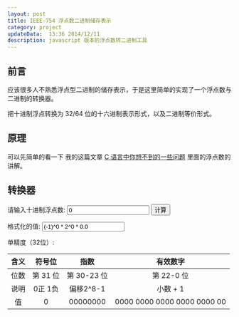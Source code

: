 ```yaml
---
layout: post
title: IEEE-754 浮点数二进制储存表示
category: project
updateData:  13:36 2014/12/11
description: javascript 版本的浮点数转二进制工具
---
```



## 前言

应该很多人不熟悉浮点型二进制的储存表示，于是这里简单的实现了一个浮点数与二进制的转换器。   

把十进制浮点转换为 32/64 位的十六进制表示形式，以及二进制等价形式。  


## 原理

可以先简单的看一下 我的这篇文章 [C 语言中你想不到的一些问题][c-base-float-number] 里面的浮点数的讲解。  


## 转换器


请输入十进制浮点数: <input type="text" id="input_number"  value="0">     <input type="button" value="计算" onclick="compute()">


格式化的值: <input type="text" class="form-control" id="decimal-format-number" value="(-1)^0 * 2^0 * 0.0">     


<span class="red">单精度（32位）</span>:  


| 含义 | 符号位   |  指数       |  有效数字                     |
|:----:|:--------:|:-----------:|:-----------------------------:|
| 位数 | 第 31 位 | 第 30-23 位 | 第 22-0 位                    |
| 说明 | 0正  1负 |  偏移2\^8-1  |   小数 + 1                   |
| 值   | 0        |  00000000   |   0000 0000 0000 0000 0000 00 |


<script>
function Convert2Bin(outstring, statstring, signBit, power, rounding) {
    output = new String(); //Output
    var binexpnt, index1, index2, cnst, bias, lastbit, rounded, index3, binexpnt2;
    var moreBits;

    cnst = 2102; // 1 (carry bit) + 1023 + 1 + 1022 + 53 + 2 (round bits)
    bias = 1024;

    //init
    for (index1 = 0; index1 < this.Size; index1++) this.Result[index1] = 0;

    with(Math) {
        //sign bit
        this.Result[0] = signBit;

        //obtain exponent value
        index1 = 0;

        if (this.Size == 32) index2 = 9;
        else index2 = 12;

        if (rounding && (statstring == "normal")) {
            //find most significant bit of significand
            while ((index1 < cnst) && (this.BinVal[index1] != 1)) index1++;

            binexpnt = bias - index1;

            //regular normalized numbers
            if (binexpnt >= this.MinExp) {
                //the value is shifted until the most
                index1++; //significant 1 is to the left of the binary
                //point and that bit is implicit in the encoding
            } //if normalized numbers
            //support for zero and denormalized numbers
            //exponent underflow for this precision
            else {
                binexpnt = this.MinExp - 1;
                index1 = bias - binexpnt;
            } //if zero or denormalized (else section)

            //use round to nearest value mode
            //compute least significant (low-order) bit of significand
            lastbit = this.Size - 1 - index2 + index1;

            //the bits folllowing the low-order bit have a value of (at least) 1/2
            if (this.BinVal[lastbit + 1] == 1) {
                rounded = 0;

                //odd low-order bit
                if (this.BinVal[lastbit] == 1) {
                    //exactly 1/2 the way between odd and even rounds up to the even,
                    //so the rest of the bits don't need to be checked to see if the value
                    //is more than 1/2 since the round up to the even number will occur
                    //anyway due to the 1/2
                    rounded = 1;
                } //if odd low-order bit
                //even low-order bit
                else //this.BinVal[lastbit] == 0
                {
                    //exactly 1/2 the way between even and odd rounds down to the even,
                    //so the rest of the bits need to be checked to see if the value
                    //is more than 1/2 in order to round up to the odd number
                    index3 = lastbit + 2;
                    while ((rounded == 0) && (index3 < cnst)) {
                        rounded = this.BinVal[index3];
                        index3++;
                    } //while checking for more than 1/2
                } //if even low-order bit (else section)
                //do rounding "additions"
                index3 = lastbit;
                while ((rounded == 1) && (index3 >= 0)) {
                    // 0 + 1 -> 1 result with 0 carry
                    if (this.BinVal[index3] == 0) {
                        // 1 result
                        this.BinVal[index3] = 1;

                        // 0 carry
                        rounded = 0;

                    } //if bit is a 0
                    // 1 + 1 -> 0 result with 1 carry
                    else //this.BinVal[index3] == 1
                    {
                        // 0 result
                        this.BinVal[index3] = 0;

                        // 1 carry
                        //          rounded = 1
                    } //if bit is a 1 (else section)
                    index3--;
                } //while "adding" carries from right to left in bits
            } //if at least 1/2
            //obtain exponent value
            index1 = index1 - 2;
            if (index1 < 0) index1 = 0;

        } //if rounding
        //find most significant bit of significand
        while ((index1 < cnst) && (this.BinVal[index1] != 1)) index1++;

        binexpnt2 = bias - index1;

        if (statstring == "normal") {
            binexpnt = binexpnt2;

            //regular normalized numbers
            if ((binexpnt >= this.MinExp) && (binexpnt <= this.MaxExp)) {
                //the value is shifted until the most
                index1++; //significant 1 is to the left of the binary
                //point and that bit is implicit in the encoding
            } //if normalized numbers
            //support for zero and denormalized numbers
            //exponent underflow for this precision
            else if (binexpnt < this.MinExp) {
                if (binexpnt2 == bias - cnst)
                //value is truely zero
                this.StatCond = "normal";
                else if (binexpnt2 < this.MinUnnormExp) this.StatCond = "underflow";
                else this.StatCond = "denormalized";

                binexpnt = this.MinExp - 1;
                index1 = bias - binexpnt;
            } //if zero or denormalized (else if section)
        }

        else //already special values
        {
            binexpnt = power;
            index1 = bias - binexpnt;

            if (binexpnt > this.MaxExp) binexpnt = this.MaxExp + 1;

            else if (binexpnt < this.MinExp) binexpnt = this.MinExp - 1;

        } //if already special (else section)
        //copy the result
        while ((index2 < this.Size) && (index1 < cnst)) {
            this.Result[index2] = this.BinVal[index1];
            index2++;
            index1++;
        } //while
        //max exponent for this precision
        if ((binexpnt > this.MaxExp) || (statstring != "normal")) {
            //overflow of this precision, set infinity
            if (statstring == "normal") {
                binexpnt = this.MaxExp + 1;
                this.StatCond = "overflow";
                this.DispStr = "Infinity";

                if (this.Result[0] == 1) this.DispStr = "-" + this.DispStr;

                if (this.Size == 32) index2 = 9;
                else index2 = 12;

                //zero the significand
                while (index2 < this.Size) {
                    this.Result[index2] = 0;
                    index2++;
                } //while
            } //if overflowed
            else //already special values
            {
                this.StatCond = statstring;
                this.DispStr = outstring;
            } //if already special (else section)
        } //if max exponent
        //convert exponent value to binary representation
        if (this.Size == 32) index1 = 8;
        else index1 = 11;
        this.BinaryPower = binexpnt;
        binexpnt += this.ExpBias; //bias
        while ((binexpnt / 2) != 0) {
            this.Result[index1] = binexpnt % 2;
            if (binexpnt % 2 == 0) binexpnt = binexpnt / 2;
            else binexpnt = binexpnt / 2 - 0.5;
            index1 -= 1;
        }

        //output binary result
        output = ""
        for (index1 = 0; index1 < this.Size; index1++) output = output + this.Result[index1];
        return output;

    } //with Math
}

function Dec2Bin(input) {
    var value, intpart, decpart, binexpnt, index1, cnst;

    var cnst = 2102; // 1 (carry bit) + 1023 + 1 + 1022 + 53 + 2 (round bits)
    var bias = 1024;

    //init
    for (index1 = 0; index1 < cnst; index1++) this.BinVal[index1] = 0;

    with(Math) {
        input = Canonical(input);

        //sign bit
        if (input.charAt(0) == "-") this.Result[0] = 1;
        else this.Result[0] = 0;

        //if value magnitude greater than 1.7976931348623157E+308, set infinity
        input = OvfCheck(input);

        if (input.indexOf("Infinity") != -1) {
            binexpnt = this.MaxExp + 1;
            this.StatCond64 = "overflow";
            this.DispStr = input;

        } //if greater than 1.7976931348623157E+308
        //Value magnitude is not greater than 1.7976931348623157E+308
        else {

            //if value magnitude less than 2.4703282292062328E-324, set "underflow".
            this.StatCond64 = UndfCheck(input);

            if (this.StatCond64 == "underflow") {
                binexpnt = this.MinExp - 1;

            } //if less than 2.4703282292062328E-324
            //Value magnitude is not less than 2.4703282292062328E-324
            else {

                //convert 'input' from string to numeric
                input = input * 1.0;

                //convert and seperate input to integer and decimal parts
                value = abs(input);
                intpart = floor(value);
                decpart = value - intpart;

                //convert integer part
                index1 = bias;
                while (((intpart / 2) != 0) && (index1 >= 0)) {
                    this.BinVal[index1] = intpart % 2
                    if (intpart % 2 == 0) intpart = intpart / 2;
                    else intpart = intpart / 2 - 0.5;
                    index1 -= 1;
                }

                //convert decimal part
                index1 = bias + 1;
                while ((decpart > 0) && (index1 < cnst)) {
                    decpart *= 2;
                    if (decpart >= 1) {
                        this.BinVal[index1] = 1;
                        decpart--;
                        index1++;
                    } else {
                        this.BinVal[index1] = 0;
                        index1++;
                    }
                }

                //obtain exponent value
                index1 = 0;

                //find most significant bit of significand
                while ((index1 < cnst) && (this.BinVal[index1] != 1)) index1++;

                binexpnt = bias - index1;

                //support for zero and denormalized numbers
                //exponent underflow for this precision
                if (binexpnt < this.MinExp) {
                    binexpnt = this.MinExp - 1;

                } //if zero or denormalized
            } //if not less than 2.4703282292062328E-324 (else section)
        } //if not greater than 1.7976931348623157E+308 (else section)
        //output exponent value
        this.BinaryPower = binexpnt;

    } //with Math
}

function Canonical(input) {
    output = new String();
    numerals = new String();
    expstr = new String();
    signstr = new String();
    expsignstr = new String();
    expstrtmp = new String();

    var locE, stop, expnum, locDPact, locDP, start, MSDfound, index, expdelta;
    var expstart, expprecision;

    numerals = "0123456789";

    expprecision = 5;

    input = input.toUpperCase();

    locE = input.indexOf("E");
    if (locE != -1) {
        stop = locE;
        expstr = input.substring(locE + 1, input.length);
        expnum = expstr * 1;
    } else {
        stop = input.length;
        expnum = 0;
    }

    locDPact = input.indexOf(".");
    if (locDPact != -1) locDP = locDPact;
    else locDP = stop;

    start = 0;
    if (input.charAt(start) == "-") {
        start++;
        signstr = "-";
    } else if (input.charAt(start) == "+") {
        start++;
        signstr = "+";
    } else signstr = "+";

    MSDfound = false;
    while ((start < stop) && !MSDfound) {
        index = 1;
        while (index < numerals.length) {
            if (input.charAt(start) == numerals.charAt(index)) {
                MSDfound = true;
                break;
            }
            index++;
        }
        start++;
    }
    start--;

    if (MSDfound) {
        expdelta = locDP - start;
        if (expdelta > 0) expdelta = expdelta - 1;

        expnum = expnum + expdelta;
    } else //No significant digits found, value is zero
    expnum = 0;

    expstrtmp = "" + expnum;

    expstart = 0;
    if (expstrtmp.charAt(expstart) == "-") {
        expstart++;
        expsignstr = "-";
    } else expsignstr = "+";

    expstr = "E" + expsignstr;

    index = 0;
    while (index < expprecision - expstrtmp.length + expstart) {
        expstr += "0";
        index++;
    }

    expstr += expstrtmp.substring(expstart, expstrtmp.length);

    output = signstr;

    if (locDPact == start + 1) {
        output += input.substring(start, stop);
    } else if (stop == start + 1) {
        output += input.substring(start, stop);
        output += ".";
    } else if (locDPact < start) {
        output += input.substring(start, start + 1);
        output += ".";
        output += input.substring(start + 1, stop);
    } else if (locDPact != -1) {
        output += input.substring(start, start + 1);
        output += ".";
        output += input.substring(start + 1, locDPact);
        output += input.substring(locDPact + 1, stop);
    } else {
        output += input.substring(start, stop);
        output += ".";
    }

    output += expstr;

    return output;
}

function MostSigOrder(input) {
    var output = new String();
    var expstr = new String();

    var expprecision, expbias, stop, expnum, index;

    expprecision = 5;
    expbias = 50000;

    stop = input.indexOf("E");

    output = input.substring(stop + 1, input.length);
    expnum = output * 1;
    expnum += expbias;

    expstr = "" + expnum;

    output = expstr;

    index = 0;
    while (index < expprecision - expstr.length) {
        output = "0" + output;
        index++;
    }

    output += input.substring(1, 2);
    output += input.substring(3, stop);

    return output;
}

function A_gt_B(A, B) {
    var numerals = new String();

    var greater, stop, index, Adigit, Bdigit;

    numerals = "0123456789";

    greater = false;

    if (A.length > B.length) {
        stop = A.length;
    } else {
        stop = B.length;
    }

    index = 0;
    while (index < stop) {
        if (index < A.length) {
            Adigit = numerals.indexOf(A.charAt(index));
        } else {
            Adigit = 0;
        }

        if (index < B.length) {
            Bdigit = numerals.indexOf(B.charAt(index));
        } else {
            Bdigit = 0;
        }

        if (Adigit < Bdigit) {
            break;
        } else if (Adigit > Bdigit) {
            greater = true;
            break;
        }

        index++;
    } //end while
    return greater;
}

function OvfCheck(input) {
    output = new String();

    //Is value magnitude greater than +1.7976931348623157E+00308
    if (A_gt_B(MostSigOrder(input), "5030817976931348623157")) {
        output = "Infinity";
        if (input.charAt(0) == "-") {
            output = "-" + output;
        }
    } else {
        output = input;
    }

    return output;
}



function UndfCheck(input) {
    var output = new String()

    //Is value magnitude less than +2.4703282292062328E-00324
    if (A_gt_B("4967624703282292062328", MostSigOrder(input))) {
        output = "underflow";
    } else {
        output = "normal";
    }

    return output;
}




//object construction function
function ieee (Size){

  this.Size = Size
  this.BinaryPower = 0
  this.DecValue = ""
  this.DispStr = ""
  this.Convert2Bin = Convert2Bin   //convert input to bin.
  this.Dec2Bin = Dec2Bin           //convert dec. to bin.
  this.StatCond = "normal"
  this.StatCond64 = "normal"
  this.BinString = ""
  // 1 (carry bit) + 1023 + 1 + 1022 + 53 + 2 (round bits)
  this.BinVal = new Array(2102)    //Binary Representation
  if (Size == 32){
    this.ExpBias = 127
    this.MaxExp = 127
    this.MinExp = -126
    this.MinUnnormExp = -149
    this.Result = new Array(32)
  }
  else if (Size == 64){
    this.ExpBias = 1023
    this.MaxExp = 1023
    this.MinExp = -1022
    this.MinUnnormExp = -1074
    this.Result = new Array(64)
  }

}

function formatOutput(val){
    val = val || "";
    var ret = "";
    var len = val.length;
    for(var i=0;i<len;i++){
        ret += val[i];
        if(i % 4 == 3){
            ret += " ";
        }
    }
    return ret;
}

function binToDem(val){
    val = val || "";
    var ret = 0;
    var len = val.length;
    for(var i=0;i<len;i++){
        ret = ret * 2 +  parseInt(val[i]);
    }
    return "0" + (ret - 127);
}

function compute(){
    var value = jQuery("#input_number").val();
    
    var ieee64 = new ieee(64);
    ieee64.Dec2Bin(value);
    ieee64.BinString = ieee64.Convert2Bin(ieee64.DispStr, ieee64.StatCond64, ieee64.Result[0], ieee64.BinaryPower, false);

    var ieee32 = new ieee(32);
    var cnst = 2102; // 1 (carry bit) + 1023 + 1 + 1022 + 53 + 2 (round bits)
    for (var index1 = 0; index1 < cnst; index1++){
        ieee32.BinVal[index1] = ieee64.BinVal[index1]
    }
    
    ieee32.BinString = ieee32.Convert2Bin(ieee64.DispStr, ieee64.StatCond64, ieee64.Result[0], ieee64.BinaryPower, false)
    var sign = ieee32.BinString.substring(0, 1)
    var exp = ieee32.BinString.substring(1, 9)
    var frac = ieee32.BinString.substring(9, 32)
  
    var $tr = jQuery("table tr:eq(3) td");
    var $sign = jQuery($tr[1]);
    var $exp = jQuery($tr[2]);
    var $frac = jQuery($tr[3]);
    
    $sign.html(formatOutput(sign));
    $exp.html(formatOutput(exp));
    $frac.html(formatOutput(frac));
    
    var $format = jQuery("#decimal-format-number");

    var formatNumber = "";
    //(-1)^0 * 2^0 * 0.0
    
    formatNumber += " (-1)^" + sign;
    
    var expDem = binToDem(exp);
    formatNumber += " * 2^" + expDem;
    
    if ((ieee32.BinaryPower < ieee32.MinExp) || (ieee32.BinaryPower > ieee32.MaxExp)){
        formatNumber += " * " + ieee32.BinString.substring(9, 10) + "." + ieee32.BinString.substring(10, 32);
    }else{
        formatNumber += " * 1." + ieee32.BinString.substring(9, 32);
    }
    
    $format.val(formatNumber);
}
</script>



[c-base-float-number]: http://github.tiankonguse.com/blog/2014/12/05/c-base/#content-h2-浮点数